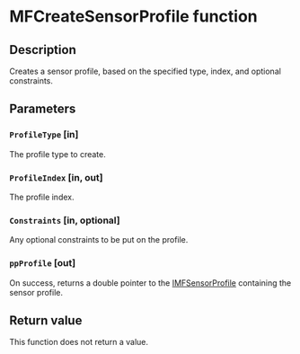 # MFCreateSensorProfile function

## Description

Creates a sensor profile, based on the specified type, index, and optional constraints.

## Parameters

### `ProfileType` [in]

The profile type to create.

### `ProfileIndex` [in, out]

The profile index.

### `Constraints` [in, optional]

Any optional constraints to be put on the profile.

### `ppProfile` [out]

On success, returns a double pointer to the [IMFSensorProfile](https://learn.microsoft.com/windows/desktop/api/mfidl/nn-mfidl-imfsensorprofile) containing the sensor profile.

## Return value

This function does not return a value.